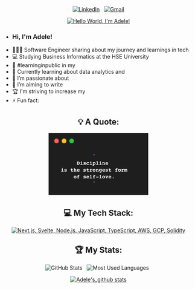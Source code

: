 <div align="center">

[![LinkedIn](https://skillicons.dev/icons?i=linkedin)](https://www.linkedin.com/in/jaspergabriel/) &nbsp;
[![Gmail](https://skillicons.dev/icons?i=gmail)](mailto:jasper.d.gabriel@gmail.com?subject=Hello%20Jasper,%20From%20Github)

[![Hello World, I'm Adele!](assets/header.gif)](https://github.com/adeleaidin)

</div>

- ### Hi, I'm Adele!
- 👩🏻‍💻 Software Engineer sharing about my journey and learnings in tech<br/>
- 💻 Studying Business Informatics at the HSE University<br/>
- 🔮 #learninginpublic in my <!--[digital garden](https://magdelinehuang.com/)<br/>-->
- 🐬 Currently learning about data analytics and <!--[dataviz](https://pudding.cool/2018/08/pockets/)!<br/>-->
- 🌱 I’m passionate about 
- 📝 I’m aiming to write <!--**one article per week** starting from November 2023.-->
- 🏆 I'm striving to increase my <!--[GitHub stats rating](#🏆-my-stats) by contributing to [open source](https://opensource.com/resources/what-open-source).-->
- ⚡ Fun fact: <!--I read books, play the piano, and sleep with my dog!-->

<div align="center">

## 💡 A Quote:

![Custom Quote](https://github.com/adeleaidin/adeleaidin/blob/main/carbon-2.png?raw=true)

## 💻 My Tech Stack:

[![Next.js, Svelte, Node.js, JavaScript, TypeScript, AWS, GCP, Solidity](https://skillicons.dev/icons?i=next,svelte,nodejs,js,ts,aws,gcp,solidity)](https://skillicons.dev)

<!--
## 📖 Read My Blogs:

<p>
    <a target="_blank"href="https://dev.to/kshyun28"><img alt="dev.to" src="https://img.shields.io/badge/dev.to-0A0A0A?style=for-the-badge&logo=dev.to&logoColor=white" /></a>&nbsp;&nbsp;
    <a target="_blank"href="https://kshyun28.hashnode.dev/"><img alt="Hashnode" src="https://img.shields.io/badge/Hashnode-2962FF?style=for-the-badge&logo=hashnode&logoColor=white" /></a>&nbsp;&nbsp;
    <a target="_blank"href="https://medium.com/@kshyun28"><img alt="Medium" src="https://img.shields.io/badge/Medium-12100E?style=for-the-badge&logo=medium&logoColor=white" /></a>&nbsp;&nbsp;
</p>
-->

## 🏆 My Stats:

<p>
    <img height=175 alt="GitHub Stats" src="https://github-readme-stats.vercel.app/api?username=kshyun28&show_icons=true&count_private=true&theme=dark" />&nbsp;&nbsp;
    <img height=175 alt="Most Used Languages" src="https://github-readme-stats.vercel.app/api/top-langs/?username=kshyun28&layout=compact&theme=dark" />&nbsp;&nbsp;
</p>

<!-- GitHub stats from https://github.com/anuraghazra/github-readme-stats -->
[![Adele's_github stats](https://github-readme=stats.vercel.app/api?username=xso105&count_private=true&show_icons=true&theme=radical&hide_rank=false)](https://github.com/adeleaidin/github-readme-stats)
<!--
**adeleaidin/adeleaidin** is a ✨ _special_ ✨ repository because its `README.md` (this file) appears on your GitHub profile.

Here are some ideas to get you started:

- 🔭 I’m currently working on ...
- 🌱 I’m currently learning ...
- 👯 I’m looking to collaborate on ...
- 🤔 I’m looking for help with ...
- 💬 Ask me about ...
- 📫 How to reach me: ...
- 😄 Pronouns: ...
- ⚡ Fun fact: ...
-->
